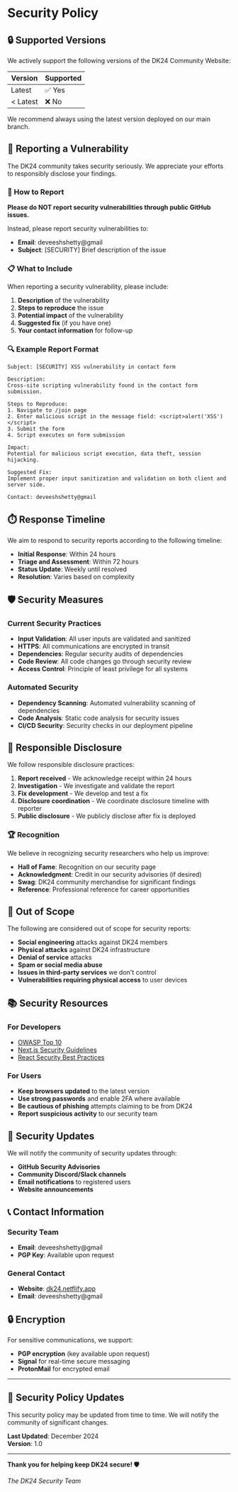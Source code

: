 # Security Policy

## 🔒 Supported Versions

We actively support the following versions of the DK24 Community Website:

| Version | Supported          |
| ------- | ------------------ |
| Latest  | ✅ Yes             |
| < Latest| ❌ No              |

We recommend always using the latest version deployed on our main branch.

## 🚨 Reporting a Vulnerability

The DK24 community takes security seriously. We appreciate your efforts to responsibly disclose your findings.

### 📧 How to Report

**Please do NOT report security vulnerabilities through public GitHub issues.**

Instead, please report security vulnerabilities to:
- **Email**: deveeshshetty@gmail
- **Subject**: [SECURITY] Brief description of the issue

### 📋 What to Include

When reporting a security vulnerability, please include:

1. **Description** of the vulnerability
2. **Steps to reproduce** the issue
3. **Potential impact** of the vulnerability
4. **Suggested fix** (if you have one)
5. **Your contact information** for follow-up

### 🔍 Example Report Format

```
Subject: [SECURITY] XSS vulnerability in contact form

Description:
Cross-site scripting vulnerability found in the contact form submission.

Steps to Reproduce:
1. Navigate to /join page
2. Enter malicious script in the message field: <script>alert('XSS')</script>
3. Submit the form
4. Script executes on form submission

Impact:
Potential for malicious script execution, data theft, session hijacking.

Suggested Fix:
Implement proper input sanitization and validation on both client and server side.

Contact: deveeshshetty@gmail
```

## ⏱️ Response Timeline

We aim to respond to security reports according to the following timeline:

- **Initial Response**: Within 24 hours
- **Triage and Assessment**: Within 72 hours
- **Status Update**: Weekly until resolved
- **Resolution**: Varies based on complexity

## 🛡️ Security Measures

### Current Security Practices

- **Input Validation**: All user inputs are validated and sanitized
- **HTTPS**: All communications are encrypted in transit
- **Dependencies**: Regular security audits of dependencies
- **Code Review**: All code changes go through security review
- **Access Control**: Principle of least privilege for all systems

### Automated Security

- **Dependency Scanning**: Automated vulnerability scanning of dependencies
- **Code Analysis**: Static code analysis for security issues
- **CI/CD Security**: Security checks in our deployment pipeline

## 🔐 Responsible Disclosure

We follow responsible disclosure practices:

1. **Report received** - We acknowledge receipt within 24 hours
2. **Investigation** - We investigate and validate the report
3. **Fix development** - We develop and test a fix
4. **Disclosure coordination** - We coordinate disclosure timeline with reporter
5. **Public disclosure** - We publicly disclose after fix is deployed

### 🏆 Recognition

We believe in recognizing security researchers who help us improve:

- **Hall of Fame**: Recognition on our security page
- **Acknowledgment**: Credit in our security advisories (if desired)
- **Swag**: DK24 community merchandise for significant findings
- **Reference**: Professional reference for career opportunities

## 🚫 Out of Scope

The following are considered out of scope for security reports:

- **Social engineering** attacks against DK24 members
- **Physical attacks** against DK24 infrastructure
- **Denial of service** attacks
- **Spam or social media abuse**
- **Issues in third-party services** we don't control
- **Vulnerabilities requiring physical access** to user devices

## 📚 Security Resources

### For Developers

- [OWASP Top 10](https://owasp.org/www-project-top-ten/)
- [Next.js Security Guidelines](https://nextjs.org/docs/advanced-features/security-headers)
- [React Security Best Practices](https://snyk.io/blog/10-react-security-best-practices/)

### For Users

- **Keep browsers updated** to the latest version
- **Use strong passwords** and enable 2FA where available
- **Be cautious of phishing** attempts claiming to be from DK24
- **Report suspicious activity** to our security team

## 🔄 Security Updates

We will notify the community of security updates through:

- **GitHub Security Advisories**
- **Community Discord/Slack channels**
- **Email notifications** to registered users
- **Website announcements**

## 📞 Contact Information

### Security Team
- **Email**: deveeshshetty@gmail
- **PGP Key**: Available upon request

### General Contact
- **Website**: [dk24.netflify.app](https://dk24.netlify.app)
- **Email**: deveeshshetty@gmail

## 🔒 Encryption

For sensitive communications, we support:
- **PGP encryption** (key available upon request)
- **Signal** for real-time secure messaging
- **ProtonMail** for encrypted email

---

## 📜 Security Policy Updates

This security policy may be updated from time to time. We will notify the community of significant changes.

**Last Updated**: December 2024  
**Version**: 1.0

---

**Thank you for helping keep DK24 secure! 🛡️**

*The DK24 Security Team*
```